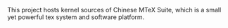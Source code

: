 This project hosts kernel sources of Chinese MTeX Suite, which is a small yet powerful tex system and software platform.